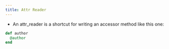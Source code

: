 ```yaml
---
title: Attr Reader
---
```


- An attr_reader is a shortcut for writing an accessor method like this one:


```ruby
def author
  @author
end
```

